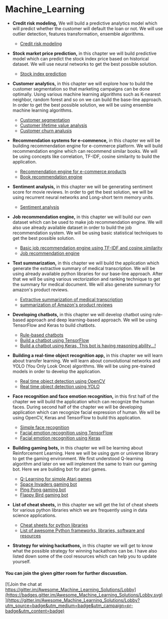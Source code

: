 # Machine_Learning


* **Credit risk modeling,** We will build a predictive analytics model which will predict whether the customer will default the loan or not. We will use outlier detection, features transformation, ensemble algorithms.
    
    * [Credit risk modeling](https://github.com/jalajthanaki/credit-risk-modelling)

* **Stock market price prediction,** in this chapter we will build predictive model which can predict the stock index price based on historical dataset. We will use neural networks to get the best possible solution.

    * [Stock index prediction](https://github.com/jalajthanaki/stock_price_prediction)

* **Customer analytics,** in this chapter we will explore how to build the customer segmentation so that marketing campaigns can be done optimally. Using various machine learning algorithms such as K-nearest neighbor, random forest and so on we can build the base-line approach. In order to get the best possible solution, we will be using ensemble machine learning algorithms.
    
    * [Customer segmentation](https://github.com/jalajthanaki/Customer_segmentation)
    * [Customer lifetime value analysis](https://github.com/jalajthanaki/Customer_lifetime_value_analysis)
    * [Customer churn analusis](https://github.com/jalajthanaki/Customer_churn_analysis)


* **Recommendation systems for e-commence,** in this chapter we will be building recommendation engine for e-commerce platform. We will build recommendation engine which can recommend similar books. We will be using concepts like correlation, TF-IDF, cosine similarity to build the application.
    * [Recommendation engine for e-commerce products](https://github.com/jalajthanaki/Basic_Ecommerce_Recomendation_System)
    * [Book recommendation engine](https://github.com/jalajthanaki/Book_recommendation_system)


* **Sentiment analysis,** in this chapter we will be generating sentiment score for movie reviews. In order to get the best solution, we will be using recurrent neural networks and Long-short term memory units.
    * [Sentiment analysis](https://github.com/jalajthanaki/Sentiment_Analysis)

* **Job recommendation engine,** in this chapter we will build our own dataset which can be used to make job recommendation engine. We will also use already available dataset in order to build the job recommendation system. We will be using basic statistical techniques to get the best possible solution.
    
    * [Basic job recommendation engine using TF-IDF and cosine similarity](https://github.com/jalajthanaki/Basic_job_recommendation_engine)
    * [Job recommendation engine](https://github.com/jalajthanaki/Job_recommendation_engine)


* **Text summarization,** in this chapter we will build the application which generate the extractive summary of medical transcription. We will be using already available python libraries for our base-line approach. After that we will be using various vectorization and ranking technique to get the summary for medical document. We will also generate summary for amazon's product reviews.

    * [Extractive summarization of medical transcription](https://github.com/jalajthanaki/medical_notes_extractive_summarization)
    * [summarization of Amazon's product reviews](https://github.com/jalajthanaki/Amazon_review_summarization)

* **Developing chatbots,** in this chapter we will develop chatbot using rule-based approach and deep learning-based approach. We will be using TensorFlow and Keras to build chatbots.
    * [Rule-based chatbots](https://github.com/jalajthanaki/Chatbot_Rule_Based)
    * [Build a chatbot using TensorFlow](https://github.com/jalajthanaki/Chatbot_tensorflow)
    * [Build a chatbot using Keras, This bot is having reasoning ability...!](https://github.com/jalajthanaki/Chatbot_based_on_bAbI_dataset_using_Keras)


* **Building a real-time object recognition app,** in this chapter we will learn about transfer learning. We will learn about convolutional networks and YOLO (You Only Look Once) algorithms. We will be using pre-trained models in order to develop the application.
    * [Real time object detection using OpenCV](https://github.com/jalajthanaki/Real_time_object_detection)
    * [Real time object detection using YOLO](https://github.com/jalajthanaki/Real_time_object_detection_with_YOLO)


* **Face recognition and face emotion recognition,** in this first half of the chapter we will build the application which can recognize the human faces. During second half of the chapter we will be developing application which can recognize facial expression of human. We will be using OpenCV, Keras and TensorFlow to build this application.
    * [Simple face recognition](https://github.com/jalajthanaki/Face_recognition)
    * [Facial emotion recognition using TensorFlow](https://github.com/jalajthanaki/Facial_emotion_recognition_using_TensorFlow)
    * [Facial emotion recognition using Keras](https://github.com/jalajthanaki/Facial_emotion_recognition_using_Keras)


* **Building gaming bots,** in this chapter we will be learning about Reinforcement Learning. Here we will be using gym or universe library to get the gaming environment. We first understood Q-learning algorithm and later on we will implement the same to train our gaming bot. Here we are building bot for atari games.
    * [Q-Learning for simple Atari games](https://github.com/jalajthanaki/Q_learning_for_simple_atari_game)
    * [Space Invaders gaming bot](https://github.com/jalajthanaki/SpaceInvaders_gamingbot)
    * [Ping Pong gaming bot](https://github.com/jalajthanaki/Atari_pong_gaming_bot)
    * [Flappy Bird gaming bot](https://github.com/jalajthanaki/DQN_FlappyBird)
    

* **List of cheat sheets,** in this chapter we will get the list of cheat sheets for various python libraries which we are frequently using in data science applications.
    * [Cheat sheets for python libraries](https://github.com/jalajthanaki/cheat_sheets_of_python_libraries)
    * [List of awesome Python frameworks, libraries, software and resources](https://github.com/jalajthanaki/awesome-python)


* **Strategy for wining hackathons,** in this chapter we will get to know what the possible strategy for winning hackathons can be. I have also listed down some of the cool resources which can help you to update yourself.
    
 #### You can join the given gitter room for further discusstion.

[![Join the chat at https://gitter.im/Awesome_Machine_Learning_Solutions/Lobby](https://badges.gitter.im/Awesome_Machine_Learning_Solutions/Lobby.svg)](https://gitter.im/Awesome_Machine_Learning_Solutions/Lobby?utm_source=badge&utm_medium=badge&utm_campaign=pr-badge&utm_content=badge)

